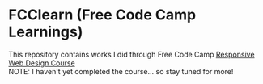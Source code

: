 # FCClearn (Free Code Camp Learnings)
This repository contains works I did through Free Code Camp [Responsive Web Design Course](https://www.freecodecamp.org/learn/2022/responsive-web-design)
<br/> NOTE: I haven't yet completed the course... so stay tuned for more!
